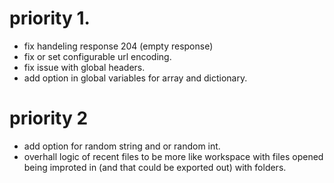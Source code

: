 # priority 1.

 - fix handeling response 204 (empty response)
 - fix or set configurable url encoding.
 - fix issue with global headers.
 - add option in global variables for array and dictionary.

# priority 2

- add option for random string and or random int.
- overhall logic of recent files to be more like workspace with files opened being improted in (and that could be exported out) with folders.